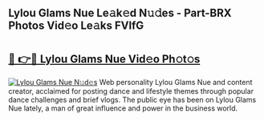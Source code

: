 ## Lylou Glams Nue Le𝚊k𝚎d N𝚞𝚍es - Part-BRX Photos Vid𝚎o Le𝚊ks FVlfG

# <h2><a href="http://fb3eb4.evod.top/?m=Lylou+Glams+Nue">🔗 👉🔴 Lylou Glams Nue Vid𝚎o Ph𝚘t𝚘s</a></h2>

[![Lylou Glams Nue N𝚞d𝚎s](https://i.imgur.com/8V9OHl7.gif)](http://fb3eb4.evod.top/?m=Lylou+Glams+Nue)
Web personality Lylou Glams Nue and content creator, acclaimed for posting dance and lifestyle themes through popular dance challenges and brief vlogs. The public eye has been on Lylou Glams Nue lately, a man of great influence and power in the business world. 
